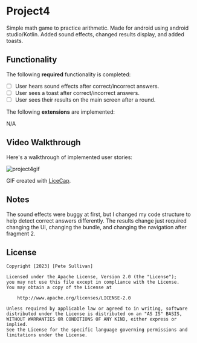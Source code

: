 # Project4

Simple math game to practice arithmetic. Made for android using android studio/Kotlin.
Added sound effects, changed results display, and added toasts.

## Functionality 

The following **required** functionality is completed:

* [ ] User hears sound effects after correct/incorrect answers.
* [ ] User sees a toast after correct/incorrect answers.
* [ ] User sees their results on the main screen after a round.

The following **extensions** are implemented:

N/A

## Video Walkthrough

Here's a walkthrough of implemented user stories:

![project4gif](https://github.com/PeteSullivan/Project3/assets/107013174/4f38bd4d-7fdc-490b-afd1-7a4a716c4ef3)

GIF created with [LiceCap](http://www.cockos.com/licecap/).

## Notes

The sound effects were buggy at first, but I changed my code structure to help detect correct answers 
differently. The results change just required changing the UI, changing the bundle, 
and changing the navigation after fragment 2.

## License

    Copyright [2023] [Pete Sullivan]

    Licensed under the Apache License, Version 2.0 (the "License");
    you may not use this file except in compliance with the License.
    You may obtain a copy of the License at

        http://www.apache.org/licenses/LICENSE-2.0

    Unless required by applicable law or agreed to in writing, software
    distributed under the License is distributed on an "AS IS" BASIS,
    WITHOUT WARRANTIES OR CONDITIONS OF ANY KIND, either express or implied.
    See the License for the specific language governing permissions and
    limitations under the License.
